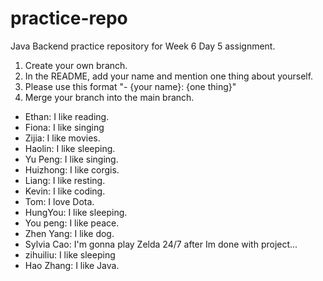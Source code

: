 # practice-repo

Java Backend practice repository for Week 6 Day 5 assignment.

1. Create your own branch.
2. In the README, add your name and mention one thing about yourself. 
3. Please use this format "- {your name}: {one thing}"
4. Merge your branch into the main branch.

- Ethan: I like reading.
- Fiona: I like singing
- Zijia: I like movies.
- Haolin: I like sleeping.
- Yu Peng: I like singing.
- Huizhong: I like corgis.
- Liang: I like resting.
- Kevin: I like coding.
- Tom: I love Dota.
- HungYou: I like sleeping.
- You peng: I like peace.
- Zhen Yang: I like dog.
- Sylvia Cao: I'm gonna play Zelda 24/7 after Im done with project...
- zihuiliu: I like sleeping
- Hao Zhang: I like Java.